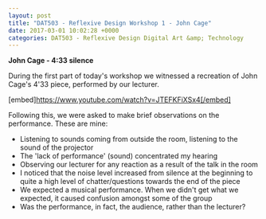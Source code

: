 ```yaml
---
layout: post
title: "DAT503 - Reflexive Design Workshop 1 - John Cage"
date: 2017-03-01 10:02:28 +0000
categories: DAT503 - Reflexive Design Digital Art &amp; Technology
---
```


<strong>John Cage - 4:33 silence</strong>

During the first part of today's workshop we witnessed a recreation of John Cage's 4'33 piece, performed by our lecturer.

[embed]https://www.youtube.com/watch?v=JTEFKFiXSx4[/embed]

Following this, we were asked to make brief observations on the performance. These are mine:
<ul>
 	<li>Listening to sounds coming from outside the room, listening to the sound of the projector</li>
 	<li>The 'lack of performance' (sound) concentrated my hearing</li>
 	<li>Observing our lecturer for any reaction as a result of the talk in the room</li>
 	<li>I noticed that the noise level increased from silence at the beginning to quite a high level of chatter/questions towards the end of the piece</li>
 	<li>We expected a musical performance. When we didn't get what we expected, it caused confusion amongst some of the group</li>
 	<li>Was the performance, in fact, the audience, rather than the lecturer?</li>
</ul>